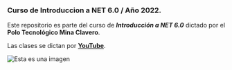 ### Curso de Introduccion a NET 6.0 / Año 2022.

Este repositorio es parte del curso de **_Introducción a NET 6.0_** dictado por el **Polo Tecnológico Mina Clavero**.

Las clases se dictan por **[YouTube](https://www.youtube.com/watch?v=z7swinNcri8&list=PLQAqNGvxctZQe3-Db9hZ4lNKaXupEq9el/)**.


![Esta es una imagen](https://minaclavero.polotecnologico.ar/assets/img/logo.webp)
